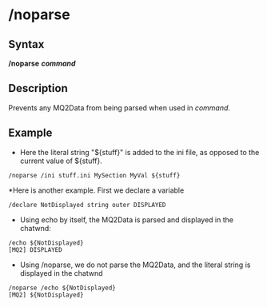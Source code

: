 # /noparse

## Syntax

**/noparse** _**command**_

## Description

Prevents any MQ2Data from being parsed when used in _command_.

## Example

* Here the literal string "${stuff}" is added to the ini file, as opposed to the current value of ${stuff}.

```text
/noparse /ini stuff.ini MySection MyVal ${stuff}
```

\*Here is another example. First we declare a variable

```text
/declare NotDisplayed string outer DISPLAYED
```

* Using echo by itself, the MQ2Data is parsed and displayed in the chatwnd:

```text
/echo ${NotDisplayed}
[MQ2] DISPLAYED
```

* Using /noparse, we do not parse the MQ2Data, and the literal string is displayed in the chatwnd

```text
/noparse /echo ${NotDisplayed}
[MQ2] ${NotDisplayed}
```

